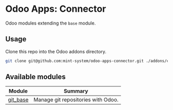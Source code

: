 # Odoo Apps: Connector

Odoo modules extending the `base` module.

## Usage

Clone this repo into the Odoo addons directory.

```bash
git clone git@github.com:mint-system/odoo-apps-connector.git ./addons/connector
```

## Available modules

| Module | Summary |
| --- | --- |
| [git_base](git_base) |         Manage git repositories with Odoo. |
